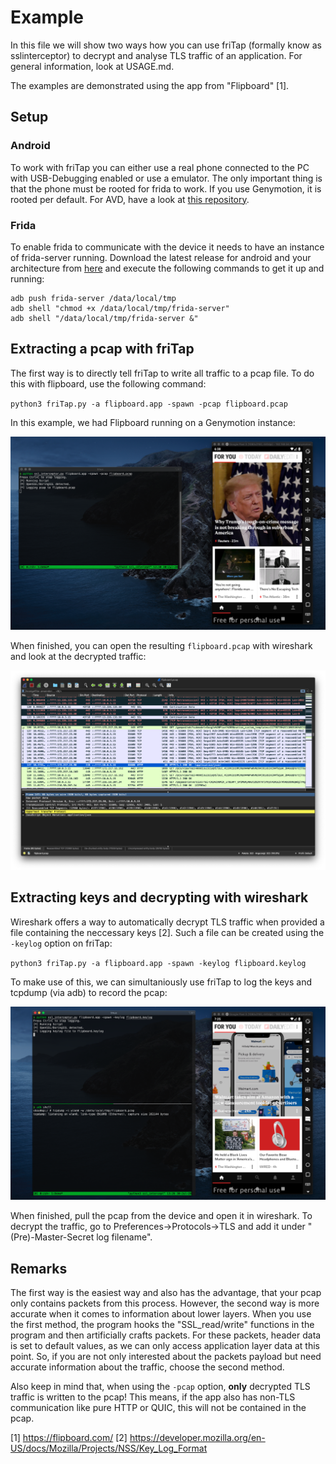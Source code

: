 # Example
In this file we will show two ways how you can use friTap (formally know as sslinterceptor) to decrypt and analyse TLS traffic of an application. For general information, look at USAGE.md.

The examples are demonstrated using the app from "Flipboard" [1].

## Setup
### Android
To work with friTap you can either use a real phone connected to the PC with USB-Debugging enabled or use a emulator. The only important thing is
that the phone must be rooted for frida to work. If you use Genymotion, it is rooted per default. For AVD, have a look at [this repository](https://github.com/Frint0/avd-root).

### Frida
To enable frida to communicate with the device it needs to have an instance of frida-server running. Download the latest release for android and your architecture from [here](https://github.com/frida/frida/releases)
and execute the following commands to get it up and running:

```
adb push frida-server /data/local/tmp
adb shell "chmod +x /data/local/tmp/frida-server"
adb shell "/data/local/tmp/frida-server &"
```

## Extracting a pcap with friTap
The first way is to directly tell friTap to write all traffic to a pcap file. To do this with flipboard, use the following command:

`python3 friTap.py -a flipboard.app -spawn -pcap flipboard.pcap`

In this example, we had Flipboard running on a Genymotion instance:

![Output while logging](/images/flipboard_pcap_1.png)

When finished, you can open the resulting `flipboard.pcap` with wireshark and look at the decrypted traffic: 

![Wireshark view of resulting pcap](/images/flipboard_pcap_2.png)

## Extracting keys and decrypting with wireshark
Wireshark offers a way to automatically decrypt TLS traffic when provided a file containing the neccessary keys [2]. Such a file can be created using the `-keylog` option on friTap:

`python3 friTap.py -a flipboard.app -spawn -keylog flipboard.keylog`

To make use of this, we can simultaniously use friTap to log the keys and tcpdump (via adb) to record the pcap:

![Output while logging](/images/flipboard_keylog_1.png)

When finished, pull the pcap from the device and open it in wireshark. To decrypt the traffic, go to Preferences->Protocols->TLS and add it under "(Pre)-Master-Secret log filename".

## Remarks

The first way is the easiest way and also has the advantage, that your pcap only contains packets from this process. However, the second way is more accurate when it comes to information about lower layers. When you use the first method, the program hooks the "SSL_read/write" functions in the program and then artificially crafts packets. For these packets, header data is set to default values, as we can only access application layer data at this point. So, if you are not only interested about the packets payload but need accurate information about the traffic, choose the second method.

Also keep in mind that, when using the `-pcap` option, **only** decrypted TLS traffic is written to the pcap! This means, if the app also has non-TLS communication like pure HTTP or QUIC, this will not be contained in the pcap.

[1] https://flipboard.com/
[2] https://developer.mozilla.org/en-US/docs/Mozilla/Projects/NSS/Key_Log_Format
